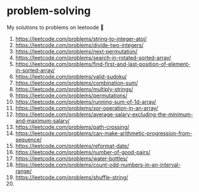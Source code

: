 # problem-solving

My solutions to problems on leetoode 🚀

1. https://leetcode.com/problems/string-to-integer-atoi/
2. https://leetcode.com/problems/divide-two-integers/
3. https://leetcode.com/problems/next-permutation/
4. https://leetcode.com/problems/search-in-rotated-sorted-array/
5. https://leetcode.com/problems/find-first-and-last-position-of-element-in-sorted-array/
6. https://leetcode.com/problems/valid-sudoku/
7. https://leetcode.com/problems/combination-sum/
8. https://leetcode.com/problems/multiply-strings/
9. https://leetcode.com/problems/permutations/
10. https://leetcode.com/problems/running-sum-of-1d-array/
11. https://leetcode.com/problems/xor-operation-in-an-array/
12. https://leetcode.com/problems/average-salary-excluding-the-minimum-and-maximum-salary/
13. https://leetcode.com/problems/path-crossing/
14. https://leetcode.com/problems/can-make-arithmetic-progression-from-sequence/
15. https://leetcode.com/problems/reformat-date/
16. https://leetcode.com/problems/number-of-good-pairs/
17. https://leetcode.com/problems/water-bottles/
18. https://leetcode.com/problems/count-odd-numbers-in-an-interval-range/
19. https://leetcode.com/problems/shuffle-string/
20. 
